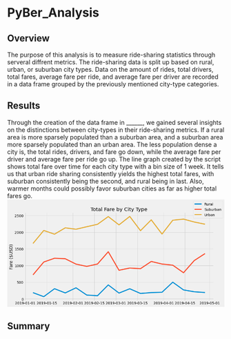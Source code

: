 # PyBer_Analysis
## Overview
The purpose of this analysis is to measure ride-sharing statistics through serveral diffrent metrics. The ride-sharing data is split up based on rural, urban, or suburban city types. Data on the amount of rides, total drivers, total fares, average fare per ride, and average fare per driver are recorded in a data frame grouped by the previously mentioned city-type categories.
## Results
Through the creation of the data frame in ______, we gained several insights on the distinctions between city-types in their ride-sharing metrics. If a rural area is more sparsely populated than a suburban area, and a suburban area more sparsely populated than an urban area. The less population dense a city is, the total rides, drivers, and fare go down, while the average fare per driver and average fare per ride go up.
The line graph created by the script shows total fare over time for each city type with a bin size of 1 week. It tells us that urban ride sharing consistently yields the highest total fares, with suburban consistently being the second, and rural being in last. Also, warmer months could possibly favor suburban cities as far as higher total fares go.
![Line Graph](analysis/ChallengeLine.png)
## Summary
